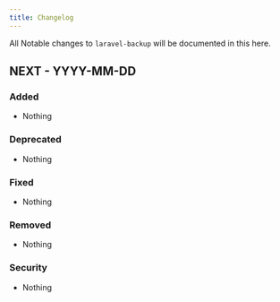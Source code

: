 ```yaml
---
title: Changelog
---
```


All Notable changes to `laravel-backup` will be documented in this here.

## NEXT - YYYY-MM-DD

### Added
- Nothing

### Deprecated
- Nothing

### Fixed
- Nothing

### Removed
- Nothing

### Security
- Nothing
